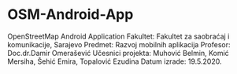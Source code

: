 # OSM-Android-App
OpenStreetMap Android Application
Fakultet: Fakultet za saobraćaj i komunikacije, Sarajevo
Predmet: Razvoj mobilnih aplikacija
Profesor: Doc.dr.Damir Omerašević
Učesnici projekta: Muhović Belmin, Komić Mersiha, Šehić Emira, Topalović Ezudina
Datum izrade: 19.5.2020.
